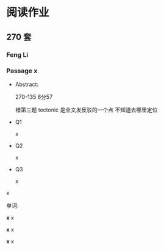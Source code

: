 # 阅读作业

## 270 套

### Feng Li

### Passage x

- Abstract:

  270-135  6分57  

  错第三题 tectonic 是全文发反驳的一个点 不知道去哪里定位

  

- Q1

  x

- Q2

  x

- Q3

  x

x

单词:

**x** x

**x** x

**x** x